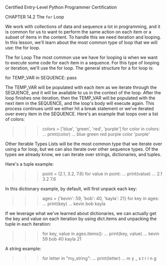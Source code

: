
Certified Entry-Level Python Programmer Certification


CHAPTER 14.2
The `for` Loop

We work with collections of data and sequence a lot in programming, and it is common for us to want to perform the same action on each item or a subset of items in the content. To handle this we need iteration and looping. In this lesson, we'll learn about the most common type of loop that we will use: the for loop.

The for Loop
The most common use we have for looping is when we want to execute some code for each item in a sequence. For this type of looping or iteration, we'll use the for loop. The general structure for a for loop is:

for TEMP_VAR in SEQUENCE:
    pass

The TEMP_VAR will be populated with each item as we iterate through the SEQUENCE, and it will be available to us in the context of the loop. After the loop finishes one iteration, then the TEMP_VAR will be populated with the next item in the SEQUENCE, and the loop's body will execute again. This process continues until we either hit a break statement or we've iterated over every item in the SEQUENCE. Here's an example that loops over a list of colors:

>>> colors = ['blue', 'green', 'red', 'purple']
>>> for color in colors:
...     print(color)
...
blue
green
red
purple
>>> color
'purple'

Other Iterable Types
Lists will be the most common type that we iterate over using a for loop, but we can also iterate over other sequence types. Of the types we already know, we can iterate over strings, dictionaries, and tuples.

Here's a tuple example:

>>> point = (2.1, 3.2, 7.6)
>>> for value in point:
...     print(value)
...
2.1
3.2
7.6
>>>

In this dictionary example, by default, will first unpack each key:

>>> ages = {'kevin': 59, 'bob': 40, 'kayla': 21}
>>> for key in ages:
...     print(key)
...
kevin
bob
kayla

If we leverage what we've learned about dictionaries, we can actually get the key and value on each iteration by using dict.items and unpacking the tuple in each iteration:

>>> for key, value in ages.items():
...     print(key, value)
...
kevin 59
bob 40
kayla 21

A string example:

>>> for letter in "my_string":
...     print(letter)
...
m
y
_
s
t
r
i
n
g
>>>